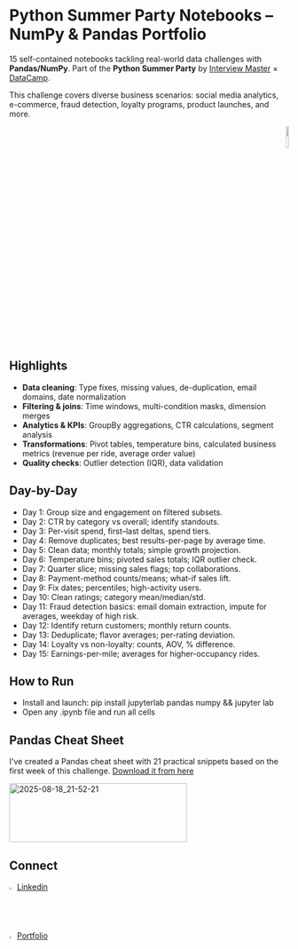 # Python Summer Party Notebooks – NumPy & Pandas Portfolio

15 self-contained notebooks tackling real-world data challenges with **Pandas/NumPy**. Part of the **Python Summer Party** by [Interview Master](https://www.interviewmaster.ai/python-party/) × [DataCamp](https://www.datacamp.com/). 

This challenge covers diverse business scenarios: social media analytics, e-commerce, fraud detection, loyalty programs, product launches, and more.

<p align="right">
    <img width="10%" src="https://github.com/user-attachments/assets/da66e1b3-5bc9-4ca9-9d17-9ae2ac24f1b1">
</p>

## Highlights

- **Data cleaning**: Type fixes, missing values, de-duplication, email domains, date normalization
- **Filtering & joins**: Time windows, multi-condition masks, dimension merges
- **Analytics & KPIs**: GroupBy aggregations, CTR calculations, segment analysis
- **Transformations**: Pivot tables, temperature bins, calculated business metrics (revenue per ride, average order value)
- **Quality checks**: Outlier detection (IQR), data validation

## Day-by-Day
- Day 1: Group size and engagement on filtered subsets.
- Day 2: CTR by category vs overall; identify standouts.
- Day 3: Per-visit spend, first–last deltas, spend tiers.
- Day 4: Remove duplicates; best results-per-page by average time.
- Day 5: Clean data; monthly totals; simple growth projection.
- Day 6: Temperature bins; pivoted sales totals; IQR outlier check.
- Day 7: Quarter slice; missing sales flags; top collaborations.
- Day 8: Payment-method counts/means; what-if sales lift.
- Day 9: Fix dates; percentiles; high-activity users.
- Day 10: Clean ratings; category mean/median/std.
- Day 11: Fraud detection basics: email domain extraction, impute for averages, weekday of high risk.
- Day 12: Identify return customers; monthly return counts.
- Day 13: Deduplicate; flavor averages; per-rating deviation.
- Day 14: Loyalty vs non-loyalty: counts, AOV, % difference.
- Day 15: Earnings-per-mile; averages for higher-occupancy rides.

## How to Run
- Install and launch: pip install jupyterlab pandas numpy && jupyter lab
- Open any .ipynb file and run all cells

## Pandas Cheat Sheet
I've created a Pandas cheat sheet with 21 practical snippets based on the first week of this challenge.
[Download it from here](https://www.linkedin.com/posts/tonekaboni_python-pandas-cheat-sheet-activity-7359636721497452546-bJ6K/)

[<img width="320" height="106" alt="2025-08-18_21-52-21" src="https://github.com/user-attachments/assets/fdf47fe7-62f4-4f4b-9471-a3c0ec0ec474"/>](https://www.linkedin.com/posts/tonekaboni_python-pandas-cheat-sheet-activity-7359636721497452546-bJ6K/)

## Connect
<img src="https://content.linkedin.com/content/dam/me/business/en-us/amp/brand-site/v2/bg/LI-Bug.svg.original.svg" width="2%"> [Linkedin](https://www.linkedin.com/in/tonekaboni/)
<br><img src="https://github.githubassets.com/images/modules/logos_page/GitHub-Mark.png" width="2%"> [Portfolio](https://atonekaboni.github.io/)
